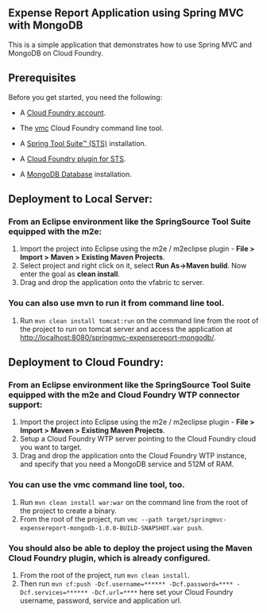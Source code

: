 ## Expense Report Application using Spring MVC with MongoDB
This is a simple application that demonstrates how to use Spring MVC and MongoDB on Cloud Foundry.

## Prerequisites
Before you get started, you need the following:

+  A [Cloud Foundry account](http://cloudfoundry.com/signup).

+  The [vmc](/tools/vmc/installing-vmc.html) Cloud Foundry command line tool.

+  A [Spring Tool Suite™ (STS)](http://www.springsource.org/spring-tool-suite-download) installation.

+  A [Cloud Foundry plugin for STS](/tools/STS/configuring-STS.html).

+  A [MongoDB Database](http://www.mongodb.org/) installation.

## Deployment to Local Server:
### From an Eclipse environment like the SpringSource Tool Suite equipped with the m2e:

1. Import the project into Eclipse using the m2e / m2eclipse plugin - **File > Import > Maven > Existing Maven Projects**. 
2. Select project and right click on it, select **Run As->Maven build**. Now enter the goal as **clean install**.
3. Drag and drop the application onto the vfabric tc server.

### You can also use mvn to run it from command line tool.
1. Run `mvn clean install tomcat:run` on the command line from the root of the project to run on tomcat server and access the application at [http://localhost:8080/springmvc-expensereport-mongodb/](http://localhost:8080/springmvc-expensereport-mongodb/). 

## Deployment to Cloud Foundry:
### From an Eclipse environment like the SpringSource Tool Suite equipped with the m2e and Cloud Foundry WTP connector support:

1. Import the project into Eclipse using the m2e / m2eclipse plugin - **File > Import > Maven > Existing Maven Projects**. 
2. Setup a Cloud Foundry WTP server pointing to the Cloud Foundry cloud you want to target.
3. Drag and drop the application onto the Cloud Foundry WTP instance, and specify that you need a MongoDB service and 512M of RAM.

### You can use the vmc command line tool, too.
1. Run `mvn clean install war:war` on the command line from the root of the project to create a binary. 
2. From the root of the project, run `vmc --path target/springmvc-expensereport-mongodb-1.0.0-BUILD-SNAPSHOT.war push`.

### You should also be able to deploy the project using the Maven Cloud Foundry plugin, which is already configured.
1. From the root of the project, run `mvn clean install`.
2. Then run `mvn cf:push -Dcf.username=****** -Dcf.password=**** -Dcf.services=****** -Dcf.url=****` here set your Cloud Foundry username, password, service and application url.
